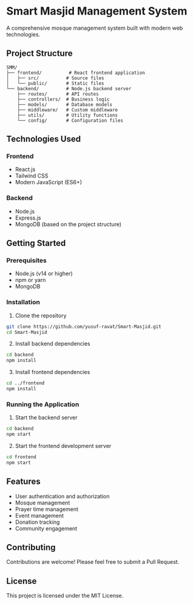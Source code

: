 # Smart Masjid Management System

A comprehensive mosque management system built with modern web technologies.

## Project Structure

```
SMM/
├── frontend/          # React frontend application
│   ├── src/          # Source files
│   └── public/       # Static files
└── backend/          # Node.js backend server
    ├── routes/       # API routes
    ├── controllers/  # Business logic
    ├── models/       # Database models
    ├── middleware/   # Custom middleware
    ├── utils/        # Utility functions
    └── config/       # Configuration files
```

## Technologies Used

### Frontend
- React.js
- Tailwind CSS
- Modern JavaScript (ES6+)

### Backend
- Node.js
- Express.js
- MongoDB (based on the project structure)

## Getting Started

### Prerequisites
- Node.js (v14 or higher)
- npm or yarn
- MongoDB

### Installation

1. Clone the repository
```bash
git clone https://github.com/yusuf-ravat/Smart-Masjid.git
cd Smart-Masjid
```

2. Install backend dependencies
```bash
cd backend
npm install
```

3. Install frontend dependencies
```bash
cd ../frontend
npm install
```

### Running the Application

1. Start the backend server
```bash
cd backend
npm start
```

2. Start the frontend development server
```bash
cd frontend
npm start
```

## Features
- User authentication and authorization
- Mosque management
- Prayer time management
- Event management
- Donation tracking
- Community engagement

## Contributing
Contributions are welcome! Please feel free to submit a Pull Request.

## License
This project is licensed under the MIT License. 